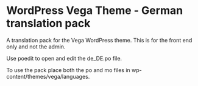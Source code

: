 # WordPress Vega Theme - German translation pack

A translation pack for the Vega WordPress theme. This is for the front end only and not the admin.

Use poedit to open and edit the de_DE.po file.

To use the pack place both the po and mo files in wp-content/themes/vega/languages.   
